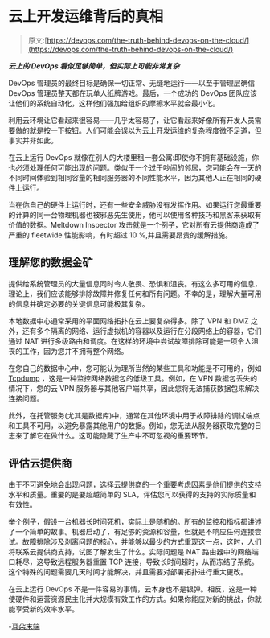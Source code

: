 # 云上开发运维背后的真相

> 原文:[https://devops.com/the-truth-behind-devops-on-the-cloud/](https://devops.com/the-truth-behind-devops-on-the-cloud/)

***云上的 DevOps 看似足够简单，但实际上可能非常复杂***

DevOps 管理员的最终目标是确保一切正常、无缝地运行——以至于管理层确信 DevOps 管理员整天都在玩单人纸牌游戏。最后，一个成功的 DevOps 团队应该让他们的系统自动化，这样他们强加给组织的摩擦水平就会最小化。

利用云环境让它看起来很容易——几乎太容易了，让它看起来好像所有开发人员需要做的就是按一下按钮。人们可能会误以为云上开发运维的复杂程度微不足道，但事实并非如此。

在云上运行 DevOps 就像在别人的大楼里租一套公寓:即使你不拥有基础设施，你也必须处理任何可能出现的问题。类似于一个过于吵闹的邻居，您可能会在一天的不同时间体验到相同容量的相同服务器的不同性能水平，因为其他人正在相同的硬件上运行。

当在你自己的硬件上运行时，还有一些安全威胁没有发挥作用。如果运行您最重要的计算的同一台物理机器也被邪恶先生使用，他可以使用各种技巧和黑客来获取有价值的数据。Meltdown Inspector 攻击就是一个例子，它对所有云提供商造成了严重的 fleetwide 性能影响，有时超过 10 %,并且需要昂贵的缓解措施。

## **理解您的数据金矿**

提供给系统管理员的大量信息同时令人敬畏、恐惧和沮丧。有这么多可用的信息，理论上，我们应该能够排除故障并修复任何和所有问题。不幸的是，理解大量可用的信息并确定必要的关键信息可能极其复杂。

本地数据中心通常采用的平面网络拓扑在云上要复杂得多。除了 VPN 和 DMZ 之外，还有多个隔离的网络、运行虚拟机的容器以及运行在分段网络上的容器，它们通过 NAT 进行多级路由和调度。在这样的环境中尝试故障排除可能是一项令人沮丧的工作，因为您并不拥有整个网络。

在您自己的数据中心中，您可能认为理所当然的某些工具和功能是不可用的，例如 [Tcpdump](http://www.tcpdump.org/) ，这是一种监控网络数据包的低级工具。例如，在 VPN 数据包丢失的情况下，您的云 VPN 服务器与其他客户端共享，因此您将无法捕获数据包来解决连接问题。

此外，在托管服务(尤其是数据库)中，通常在其他环境中用于故障排除的调试端点和工具不可用，以避免暴露其他用户的数据。例如，您无法从服务器获取完整的日志来了解它在做什么。这可能隐藏了生产中不可忽视的重要环节。

## **评估云提供商**

由于不可避免地会出现问题，选择云提供商的一个重要考虑因素是他们提供的支持水平和质量。重要的是要超越简单的 SLA，评估您可以获得的支持的实际质量和有效性。

举个例子，假设一台机器长时间死机，实际上是随机的。所有的监控和指标都讲述了一个简单的故事。机器启动了，有足够的资源和容量，但就是不响应任何连接尝试。故障排除涉及剥离问题的核心，并能够以最少的方式重现这一点，这时，人们将联系云提供商支持，试图了解发生了什么。实际问题是 NAT 路由器中的网络端口耗尽，这导致远程服务器重置 TCP 连接，导致长时间超时，从而冻结了系统。这个特殊的问题需要几天时间才能解决，并且需要对部署拓扑进行重大更改。

在云上运行 DevOps 不是一件容易的事情，云本身也不是银弹。相反，这是一种使硬件和运营资源民主化并大规模有效工作的方式。如果你能应对新的挑战，你就能享受新的效率水平。

-[耳朵末端](https://devops.com/author/oren-eini/)
